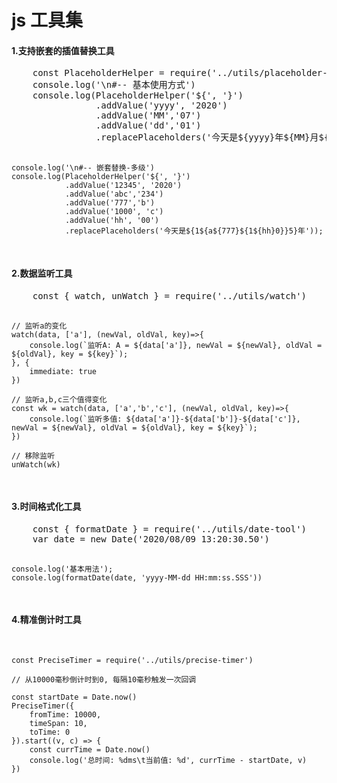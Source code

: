 <!-- @format -->

# js 工具集

<p>
<h4>1.支持嵌套的插值替换工具</h4>
<pre>
    const PlaceholderHelper = require('../utils/placeholder-helper')
    console.log('\n#-- 基本使用方式')
    console.log(PlaceholderHelper('${', '}')
                .addValue('yyyy', '2020')
                .addValue('MM','07')
                .addValue('dd','01')
                .replacePlaceholders('今天是${yyyy}年${MM}月${dd}日'));
    
    console.log('\n#-- 嵌套替换-多级')
    console.log(PlaceholderHelper('${', '}')
                .addValue('12345', '2020')
                .addValue('abc','234')
                .addValue('777','b')
                .addValue('1000', 'c')
                .addValue('hh', '00')
                .replacePlaceholders('今天是${1${a${777}${1${hh}0}}5}年'));
</pre>
</p>

<p>
<h4>2.数据监听工具</h4>
<pre>
    const { watch, unWatch } = require('../utils/watch')

    // 监听a的变化
    watch(data, ['a'], (newVal, oldVal, key)=>{
        console.log(`监听A: A = ${data['a']}, newVal = ${newVal}, oldVal = ${oldVal}, key = ${key}`);
    }, {
        immediate: true
    })

    // 监听a,b,c三个值得变化
    const wk = watch(data, ['a','b','c'], (newVal, oldVal, key)=>{
        console.log(`监听多值: ${data['a']}-${data['b']}-${data['c']}, newVal = ${newVal}, oldVal = ${oldVal}, key = ${key}`);
    })

    // 移除监听
    unWatch(wk)

</pre>
</p>

<p>
<h4>3.时间格式化工具</h4>
<pre>
    const { formatDate } = require('../utils/date-tool')
    var date = new Date('2020/08/09 13:20:30.50')

    console.log('基本用法');
    console.log(formatDate(date, 'yyyy-MM-dd HH:mm:ss.SSS'))

</pre>
</p>

<p>
<h4>4.精准倒计时工具</h4>
<pre>

    const PreciseTimer = require('../utils/precise-timer')

    // 从10000毫秒倒计时到0, 每隔10毫秒触发一次回调

    const startDate = Date.now()
    PreciseTimer({
        fromTime: 10000,
        timeSpan: 10,
        toTime: 0
    }).start((v, c) => {
        const currTime = Date.now()
        console.log('总时间: %dms\t当前值: %d', currTime - startDate, v)
    })

</pre>
</p>
